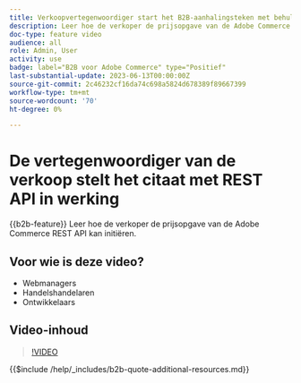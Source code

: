 ```yaml
---
title: Verkoopvertegenwoordiger start het B2B-aanhalingsteken met behulp van de REST API
description: Leer hoe de verkoper de prijsopgave van de Adobe Commerce REST API kan initiëren.
doc-type: feature video
audience: all
role: Admin, User
activity: use
badge: label="B2B voor Adobe Commerce" type="Positief"
last-substantial-update: 2023-06-13T00:00:00Z
source-git-commit: 2c46232cf16da74c698a5824d678389f89667399
workflow-type: tm+mt
source-wordcount: '70'
ht-degree: 0%

---
```


# De vertegenwoordiger van de verkoop stelt het citaat met REST API in werking

{{b2b-feature}}
Leer hoe de verkoper de prijsopgave van de Adobe Commerce REST API kan initiëren.

## Voor wie is deze video?

- Webmanagers
- Handelshandelaren
- Ontwikkelaars

## Video-inhoud

>[!VIDEO](https://video.tv.adobe.com/v/3420414?learn=on)

{{$include /help/_includes/b2b-quote-additional-resources.md}}
